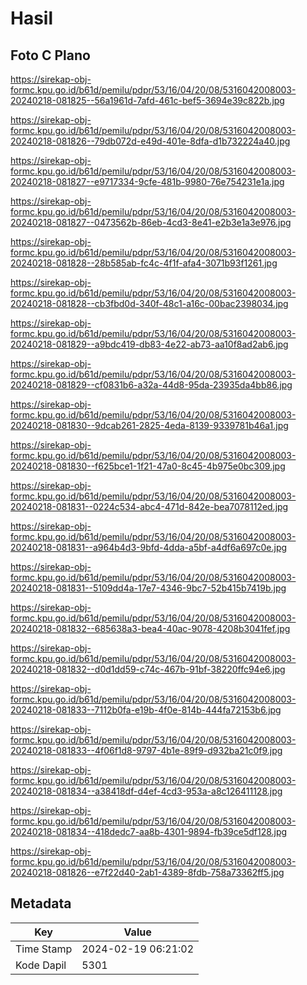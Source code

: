# Hasil

## Foto C Plano

https://sirekap-obj-formc.kpu.go.id/b61d/pemilu/pdpr/53/16/04/20/08/5316042008003-20240218-081825--56a1961d-7afd-461c-bef5-3694e39c822b.jpg

https://sirekap-obj-formc.kpu.go.id/b61d/pemilu/pdpr/53/16/04/20/08/5316042008003-20240218-081826--79db072d-e49d-401e-8dfa-d1b732224a40.jpg

https://sirekap-obj-formc.kpu.go.id/b61d/pemilu/pdpr/53/16/04/20/08/5316042008003-20240218-081827--e9717334-9cfe-481b-9980-76e754231e1a.jpg

https://sirekap-obj-formc.kpu.go.id/b61d/pemilu/pdpr/53/16/04/20/08/5316042008003-20240218-081827--0473562b-86eb-4cd3-8e41-e2b3e1a3e976.jpg

https://sirekap-obj-formc.kpu.go.id/b61d/pemilu/pdpr/53/16/04/20/08/5316042008003-20240218-081828--28b585ab-fc4c-4f1f-afa4-3071b93f1261.jpg

https://sirekap-obj-formc.kpu.go.id/b61d/pemilu/pdpr/53/16/04/20/08/5316042008003-20240218-081828--cb3fbd0d-340f-48c1-a16c-00bac2398034.jpg

https://sirekap-obj-formc.kpu.go.id/b61d/pemilu/pdpr/53/16/04/20/08/5316042008003-20240218-081829--a9bdc419-db83-4e22-ab73-aa10f8ad2ab6.jpg

https://sirekap-obj-formc.kpu.go.id/b61d/pemilu/pdpr/53/16/04/20/08/5316042008003-20240218-081829--cf0831b6-a32a-44d8-95da-23935da4bb86.jpg

https://sirekap-obj-formc.kpu.go.id/b61d/pemilu/pdpr/53/16/04/20/08/5316042008003-20240218-081830--9dcab261-2825-4eda-8139-9339781b46a1.jpg

https://sirekap-obj-formc.kpu.go.id/b61d/pemilu/pdpr/53/16/04/20/08/5316042008003-20240218-081830--f625bce1-1f21-47a0-8c45-4b975e0bc309.jpg

https://sirekap-obj-formc.kpu.go.id/b61d/pemilu/pdpr/53/16/04/20/08/5316042008003-20240218-081831--0224c534-abc4-471d-842e-bea7078112ed.jpg

https://sirekap-obj-formc.kpu.go.id/b61d/pemilu/pdpr/53/16/04/20/08/5316042008003-20240218-081831--a964b4d3-9bfd-4dda-a5bf-a4df6a697c0e.jpg

https://sirekap-obj-formc.kpu.go.id/b61d/pemilu/pdpr/53/16/04/20/08/5316042008003-20240218-081831--5109dd4a-17e7-4346-9bc7-52b415b7419b.jpg

https://sirekap-obj-formc.kpu.go.id/b61d/pemilu/pdpr/53/16/04/20/08/5316042008003-20240218-081832--685638a3-bea4-40ac-9078-4208b3041fef.jpg

https://sirekap-obj-formc.kpu.go.id/b61d/pemilu/pdpr/53/16/04/20/08/5316042008003-20240218-081832--d0d1dd59-c74c-467b-91bf-38220ffc94e6.jpg

https://sirekap-obj-formc.kpu.go.id/b61d/pemilu/pdpr/53/16/04/20/08/5316042008003-20240218-081833--7112b0fa-e19b-4f0e-814b-444fa72153b6.jpg

https://sirekap-obj-formc.kpu.go.id/b61d/pemilu/pdpr/53/16/04/20/08/5316042008003-20240218-081833--4f06f1d8-9797-4b1e-89f9-d932ba21c0f9.jpg

https://sirekap-obj-formc.kpu.go.id/b61d/pemilu/pdpr/53/16/04/20/08/5316042008003-20240218-081834--a38418df-d4ef-4cd3-953a-a8c126411128.jpg

https://sirekap-obj-formc.kpu.go.id/b61d/pemilu/pdpr/53/16/04/20/08/5316042008003-20240218-081834--418dedc7-aa8b-4301-9894-fb39ce5df128.jpg

https://sirekap-obj-formc.kpu.go.id/b61d/pemilu/pdpr/53/16/04/20/08/5316042008003-20240218-081826--e7f22d40-2ab1-4389-8fdb-758a73362ff5.jpg


## Metadata

| Key        | Value               |
| ---------- | ------------------- |
| Time Stamp | 2024-02-19 06:21:02 |
| Kode Dapil | 5301                |




